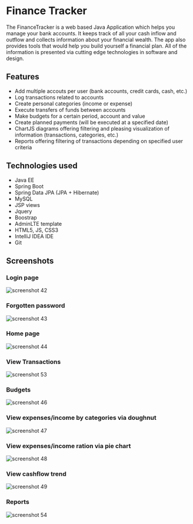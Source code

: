 # Finance Tracker

The FinanceTracker is a web based Java Application which helps you manage your bank accounts. It keeps track of all your cash inflow and outflow and collects information about your financial wealth. The app also provides tools that would help you build yourself a financial plan. All of the information is presented via cutting edge technologies in software and design.

## Features

* Add multiple accouts per user (bank accounts, credit cards, cash, etc.)
* Log transactions related to accounts
* Create personal categories (income or expense)
* Execute transfers of funds between accounts
* Make budgets for a certain period, account and value
* Create planned payments (will be executed at a specified date)
* ChartJS diagrams offering filtering and pleasing visualization of information (transactions, categories, etc.)
* Reports offering filtering of transactions depending on specified user criteria

## Technologies used

* Java EE
* Spring Boot
* Spring Data JPA (JPA + Hibernate)
* MySQL
* JSP views
* Jquery
* Boostrap
* AdminLTE template
* HTML5, JS, CSS3
* IntelliJ IDEA IDE
* Git

## Screenshots

### Login page
![screenshot 42](https://user-images.githubusercontent.com/13378612/34904839-82fdfe16-f856-11e7-8077-0c7d774fb06a.png)

### Forgotten password
![screenshot 43](https://user-images.githubusercontent.com/13378612/34904840-854883d0-f856-11e7-946c-c929105c21d7.png)

### Home page
![screenshot 44](https://user-images.githubusercontent.com/13378612/34904841-87764b6a-f856-11e7-8c9a-fa40c7c81ac6.png)

### View Transactions
![screenshot 53](https://user-images.githubusercontent.com/13378612/34910796-112a8fe2-f8c5-11e7-9c60-73a3b86346d6.png)

### Budgets
![screenshot 46](https://user-images.githubusercontent.com/13378612/34904847-8ba9c3ec-f856-11e7-9eef-3e53b81623e3.png)

### View expenses/income by categories via doughnut
![screenshot 47](https://user-images.githubusercontent.com/13378612/34904848-8d22ac98-f856-11e7-9db0-3ae02623ff97.png)

### View expenses/income ration via pie chart
![screenshot 48](https://user-images.githubusercontent.com/13378612/34904849-8e2fd7aa-f856-11e7-9c31-77486ee61fbd.png)

### View cashflow trend
![screenshot 49](https://user-images.githubusercontent.com/13378612/34904850-8f8e5888-f856-11e7-9515-26edaa6a2c2d.png)

### Reports
![screenshot 54](https://user-images.githubusercontent.com/13378612/34910795-110f18d4-f8c5-11e7-9495-a95aeffc208b.png)

